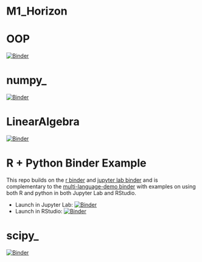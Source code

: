 # M1_Horizon

# OOP
[![Binder](https://mybinder.org/badge_logo.svg)](https://mybinder.org/v2/gh/nevermind78/OOP/main)

# numpy_

[![Binder](https://mybinder.org/badge_logo.svg)](https://mybinder.org/v2/gh/nevermind78/numpy_/main)

# LinearAlgebra

[![Binder](https://mybinder.org/badge_logo.svg)](https://mybinder.org/v2/gh/nevermind78/LinearAlgebra/main)







# R + Python Binder Example

This repo builds on the [r binder](https://github.com/binder-examples/r) and [jupyter lab binder](https://github.com/binder-examples/jupyterlab) and is complementary to the [multi-language-demo binder](https://github.com/binder-examples/multi-language-demo) with examples on using both R and python in both Jupyter Lab and RStudio.

 - Launch in Jupyter Lab: [![Binder](https://mybinder.org/badge_logo.svg)](https://mybinder.org/v2/gh/nevermind78/R_python/master)
 - Launch in RStudio: [![Binder](http://mybinder.org/badge.svg)](https://mybinder.org/v2/gh/nevermind78/R_python/master?urlpath=rstudio)

# scipy_

[![Binder](https://mybinder.org/badge_logo.svg)](https://mybinder.org/v2/gh/nevermind78/scipy_/main)
